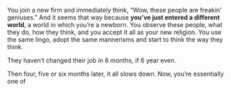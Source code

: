 <p>You join a new firm and immediately think, “Wow, these people are freakin&#8217; geniuses.” And it seems that way because <strong>you&#8217;ve just entered a different world</strong>, a world in which you&#8217;re a newborn. You observe these people, what they do, how they think, and you accept it all as your new religion. You use the same lingo, adopt the same mannerisms and start to think the way they think.</p><p>They haven&#8217;t changed their job in 6 months, if 6 year even.</p><p>Then four, five or six months later, it all slows down. Now, you&#8217;re essentially one of</p>
